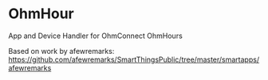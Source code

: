 # OhmHour
App and Device Handler for OhmConnect OhmHours

Based on work by afewremarks:
https://github.com/afewremarks/SmartThingsPublic/tree/master/smartapps/afewremarks
